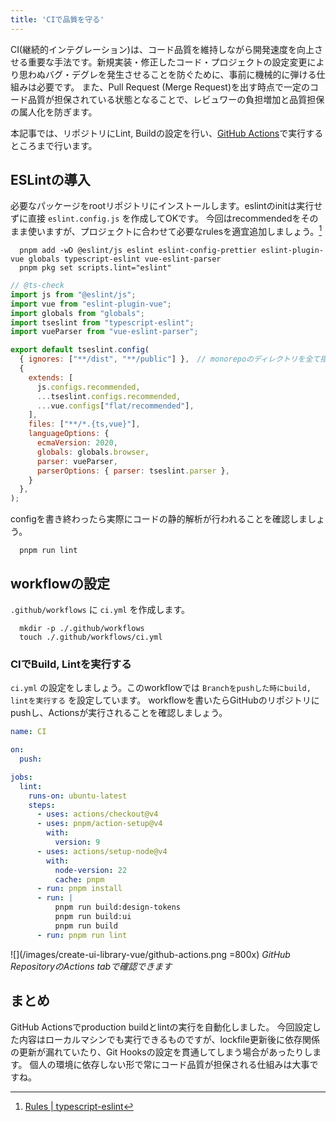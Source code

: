 ```yaml
---
title: 'CIで品質を守る'
---
```


CI(継続的インテグレーション)は、コード品質を維持しながら開発速度を向上させる重要な手法です。新規実装・修正したコード・プロジェクトの設定変更により思わぬバグ・デグレを発生させることを防ぐために、事前に機械的に弾ける仕組みは必要です。
また、Pull Request (Merge Request)を出す時点で一定のコード品質が担保されている状態となることで、レビュワーの負担増加と品質担保の属人化を防ぎます。

本記事では、リポジトリにLint, Buildの設定を行い、[GitHub Actions](https://docs.github.com/en/actions)で実行するところまで行います。

## ESLintの導入

必要なパッケージをrootリポジトリにインストールします。eslintのinitは実行せずに直接 `eslint.config.js` を作成してOKです。
今回はrecommendedをそのまま使いますが、プロジェクトに合わせて必要なrulesを適宜追加しましょう。[^1]
[^1]: [Rules | typescript-eslint](https://typescript-eslint.io/rules/)

```zsh:zsh
  pnpm add -wD @eslint/js eslint eslint-config-prettier eslint-plugin-vue globals typescript-eslint vue-eslint-parser
  pnpm pkg set scripts.lint="eslint"
```

```javascript:eslint.config.js
// @ts-check
import js from "@eslint/js";
import vue from "eslint-plugin-vue";
import globals from "globals";
import tseslint from "typescript-eslint";
import vueParser from "vue-eslint-parser";

export default tseslint.config(
  { ignores: ["**/dist", "**/public"] },　// monorepoのディレクトリを全て指定
  {
    extends: [
      js.configs.recommended,
      ...tseslint.configs.recommended,
      ...vue.configs["flat/recommended"],
    ],
    files: ["**/*.{ts,vue}"],
    languageOptions: {
      ecmaVersion: 2020,
      globals: globals.browser,
      parser: vueParser,
      parserOptions: { parser: tseslint.parser },
    }
  },
);
```

configを書き終わったら実際にコードの静的解析が行われることを確認しましょう。

```zsh:zsh
  pnpm run lint
```

## workflowの設定

`.github/workflows` に `ci.yml` を作成します。

```zsh:zsh
  mkdir -p ./.github/workflows
  touch ./.github/workflows/ci.yml
```

### CIでBuild, Lintを実行する

`ci.yml` の設定をしましょう。このworkflowでは `Branchをpushした時にbuild, lintを実行する` を設定しています。
workflowを書いたらGitHubのリポジトリにpushし、Actionsが実行されることを確認しましょう。

```yaml:.github/workflows/ci.yml
name: CI

on:
  push:

jobs:
  lint:
    runs-on: ubuntu-latest
    steps:
      - uses: actions/checkout@v4
      - uses: pnpm/action-setup@v4
        with:
          version: 9
      - uses: actions/setup-node@v4
        with:
          node-version: 22
          cache: pnpm
      - run: pnpm install
      - run: |
          pnpm run build:design-tokens
          pnpm run build:ui
          pnpm run build
      - run: pnpm run lint
```

<!-- prettier-ignore-start -->
![](/images/create-ui-library-vue/github-actions.png =800x)
*GitHub RepositoryのActions tabで確認できます*
<!-- prettier-ignore-end -->

## まとめ

GitHub Actionsでproduction buildとlintの実行を自動化しました。
今回設定した内容はローカルマシンでも実行できるものですが、lockfile更新後に依存関係の更新が漏れていたり、Git Hooksの設定を貫通してしまう場合があったりします。
個人の環境に依存しない形で常にコード品質が担保される仕組みは大事ですね。
